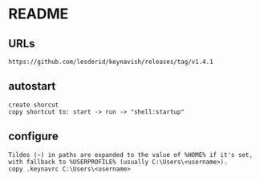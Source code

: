 README
======

## URLs

    https://github.com/lesderid/keynavish/releases/tag/v1.4.1

## autostart

    create shorcut
    copy shortcut to: start -> run -> "shell:startup"

## configure

    Tildes (~) in paths are expanded to the value of %HOME% if it's set,
    with fallback to %USERPROFILE% (usually C:\Users\<username>).
    copy .keynavrc C:\Users\<username>
